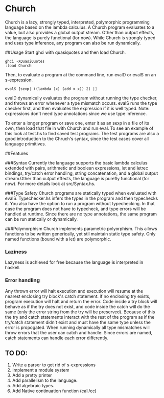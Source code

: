 Church
======

Church is a lazy, strongly typed, interpreted, polymorphic programming language based on the lambda calculus. A Church program evaluates to a value, but also provides a global output stream. Other than output effects, the language is purely functional (for now).
While Church is strongly typed and uses type inference, any program can also be run dynamically. 

##Usage 
Start ghci with quasiquotes and then load Church.

```
ghci -XQuasiQuotes
:load Church
```

Then, to evaluate a program at the command line, run evalD or evalS on an s-expression. 
```
evalS [sexp| ((lambda (x) (add x x)) 2) |]
```
evalD dynamically evaluates the program without running the type checker, and throws an error whenever a type mismatch occurs.
evalS runs the type checker first, and then evaluates the expression if it is well typed. Note: expressions don't need type annotations since we use type inference.

To enter a longer program or save one, enter it as an sexp in a file of its own, then load that file in with Church and run eval. To see an example of this look at test.hs to find saved test programs. The test programs are also a good introduction to the Chruch's syntax, since the test cases cover all language primitives.

##Features

###Syntax
Currently the language supports the basic lambda calculus extended with pairs, arithmetic and boolean expressions, let and letrec bindings, try/catch error handling, string concatenation, and a global output stream.Other than output effects, the language is purefly functional (for now). For more details look at src/Syntax.hs.

###Type Safety
Church programs are statically typed when evaluated with evalS. Typechecker.hs infers the types in the program and then typechecks it. You also have the option
to run a program without typechecking. In that case the program does not have to typecheck, and type errors will be handled at runtime. Since there are no type annotations, the same program can be run statically or dynamically.



###Polymorphism
Church implements parametric polyorphism. This allows functions to be written generically, yet stil maintain static type safety. Only named functions (bound with a let) are polymorphic.

### Laziness
Lazyness is achieved for free because the language is interpreted in haskell.

### Error handling
Any thrown error will halt execution and execution will resume at the nearest enclosing try block's catch statement. If no enclosing try exists, program execution will halt and return the error. Code inside a try block will behave as if the try does not exist, and  code inside the catch will do the same (only the error string from the try will be preserved). Because of this the try and catch statements interact with the rest of the program as if the try/catch statement didn't exist and must have the same type unless the error is propogated.
When running dynamically all type mismatches will throw errors that the user can catch and handle. 
Since errors are named, catch statements can handle each error differently.

## TO DO:
1. Write a parser to get rid of s-expressions
2. Implement a module system
3. Add a pretty printer
4. Add parallelism to the language.
5. Add algebraic types.
6. Add Native continuation function (call/cc)
